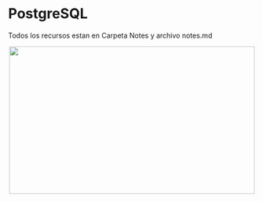 # PostgreSQL
Todos los recursos estan en Carpeta Notes y archivo notes.md
<p align="center"><img src="https://parzibyte.me/blog/wp-content/uploads/2019/06/Crear-base-de-datos-y-usuario-en-PostgreSQL.png" width="500" height="300"></p>
